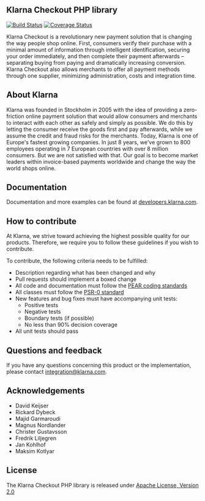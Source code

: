 ## Klarna Checkout PHP library
[![Build Status](https://travis-ci.org/klarna/kco_php.svg?branch=v1.2)](https://travis-ci.org/klarna/kco_php) [![Coverage Status](https://coveralls.io/repos/klarna/kco_php/badge.png?branch=v1.2)](https://coveralls.io/r/klarna/kco_php?branch=v1.2)

Klarna Checkout is a revolutionary new payment solution that is changing the way
people shop online. First, consumers verify their purchase with a minimal
amount of information through intelligent identification, securing your order
immediately, and then complete their payment afterwards – separating buying
from paying and dramatically increasing conversion. Klarna Checkout also allows
merchants to offer all payment methods through one supplier, minimizing
administration, costs and integration time.

## About Klarna
Klarna was founded in Stockholm in 2005 with the idea of providing a
zero-friction online payment solution that would allow consumers and merchants
to interact with each other as safely and simply as possible. We do this by
letting the consumer receive the goods first and pay afterwards, while we assume
the credit and fraud risks for the merchants. Today, Klarna is one of Europe's
fastest growing companies. In just 8 years, we've grown to 800 employees
operating in 7 European countries with over 8 million consumers. But we are not
satisfied with that. Our goal is to become market leaders within invoice-based
payments worldwide and change the way the world shops online.

## Documentation
Documentation and more examples can be found at
[developers.klarna.com](https://developers.klarna.com).

## How to contribute
At Klarna, we strive toward achieving the highest possible quality for our
products. Therefore, we require you to follow these guidelines if you wish
to contribute.

To contribute, the following criteria needs to be fulfilled:
* Description regarding what has been changed and why
* Pull requests should implement a boxed change
* All code and documentation must follow the
[PEAR coding standards](http://pear.php.net/manual/en/standards.php)
* All classes must follow the [PSR-0 standard](https://github.com/php-fig/fig-standards/blob/master/accepted/PSR-0.md)
* New features and bug fixes must have accompanying unit tests:
    * Positive tests
    * Negative tests
    * Boundary tests (if possible)
    * No less than 90% decision coverage
* All unit tests should pass

## Questions and feedback
If you have any questions concerning this product or the implementation,
please contact [integration@klarna.com](mailto:integration@klarna.com).

## Acknowledgements
* David Keijser
* Rickard Dybeck
* Majid Garmaroudi
* Magnus Nordlander
* Christer Gustavsson
* Fredrik Liljegren
* Jan Kohlhof
* Maksim Kotlyar

## License
The Klarna Checkout PHP library is released under
[Apache License, Version 2.0](http://www.apache.org/LICENSE-2.0)

